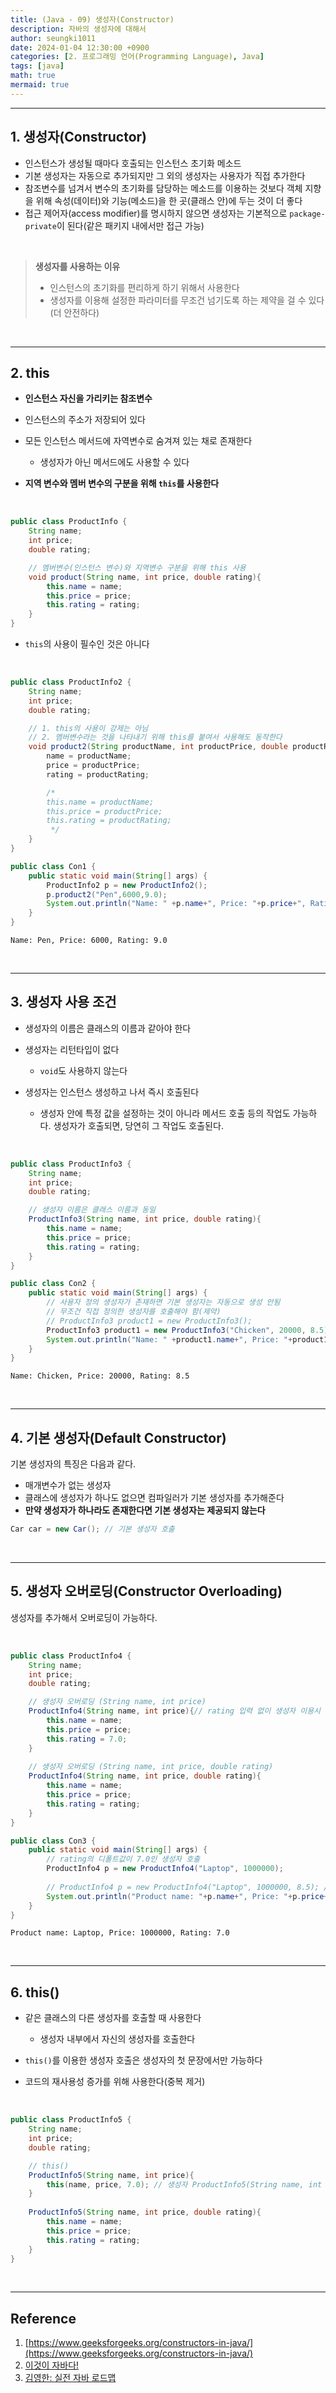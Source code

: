 ```yaml
---
title: (Java - 09) 생성자(Constructor)
description: 자바의 생성자에 대해서
author: seungki1011
date: 2024-01-04 12:30:00 +0900
categories: [2. 프로그래밍 언어(Programming Language), Java]
tags: [java]
math: true
mermaid: true
---
```


---

## 1. 생성자(Constructor)

* 인스턴스가 생성될 때마다 호출되는 인스턴스 초기화 메소드
* 기본 생성자는 자동으로 추가되지만 그 외의 생성자는 사용자가 직접 추가한다
* 참조변수를 넘겨서 변수의 초기화를 담당하는 메소드를 이용하는 것보다 객체 지향을 위해 속성(데이터)와 기능(메소드)을 한 곳(클래스 안)에 두는 것이 더 좋다
* 접근 제어자(access modifier)를 명시하지 않으면 생성자는 기본적으로 `package-private`이 된다(같은 패키지 내에서만 접근 가능)

<br>

> **생성자를 사용하는 이유**
>
> * 인스턴스의 초기화를 편리하게 하기 위해서 사용한다
> * 생성자를 이용해 설정한 파라미터를 무조건 넘기도록 하는 제약을 걸 수 있다(더 안전하다)

<br>

---

## 2. this

* **인스턴스 자신을 가리키는 참조변수**
* 인스턴스의 주소가 저장되어 있다

* 모든 인스턴스 메서드에 자역변수로 숨겨져 있는 채로 존재한다
  * 생성자가 아닌 메서드에도 사용할 수 있다

* **지역 변수와 멤버 변수의 구분을 위해 `this`를 사용한다**

<br>

```java
public class ProductInfo {
    String name;
    int price;
    double rating;

    // 멤버변수(인스턴스 변수)와 지역변수 구분을 위해 this 사용
    void product(String name, int price, double rating){
        this.name = name;
        this.price = price;
        this.rating = rating;
    }
}
```

* `this`의 사용이 필수인 것은 아니다

<br>

```java
public class ProductInfo2 {
    String name;
    int price;
    double rating;

    // 1. this의 사용이 강제는 아님
    // 2. 멤버변수라는 것을 나타내기 위해 this를 붙여서 사용해도 동작한다
    void product2(String productName, int productPrice, double productRating){
        name = productName;
        price = productPrice;
        rating = productRating;

        /*
        this.name = productName;
        this.price = productPrice;
        this.rating = productRating;
         */
    }
}
```

```java
public class Con1 {
    public static void main(String[] args) {
        ProductInfo2 p = new ProductInfo2();
        p.product2("Pen",6000,9.0);
        System.out.println("Name: " +p.name+", Price: "+p.price+", Rating: "+p.rating);
    }
}
```

```
Name: Pen, Price: 6000, Rating: 9.0
```

<br>

---

## 3. 생성자 사용 조건

* 생성자의 이름은 클래스의 이름과 같아야 한다
* 생성자는 리턴타입이 없다
  * `void`도 사용하지 않는다

* 생성자는 인스턴스 생성하고 나서 즉시 호출된다
  * 생성자 안에 특정 값을 설정하는 것이 아니라 메서드 호출 등의 작업도 가능하다. 생성자가 호출되면, 당연히 그 작업도 호출된다.
  

<br>


```java
public class ProductInfo3 {
    String name;
    int price;
    double rating;

    // 생성자 이름은 클래스 이름과 동일
    ProductInfo3(String name, int price, double rating){
        this.name = name;
        this.price = price;
        this.rating = rating;
    }
}
```

```java
public class Con2 {
    public static void main(String[] args) {
        // 사용자 정의 생성자가 존재하면 기본 생성자는 자동으로 생성 안됨
      	// 무조건 직접 정의한 생성자를 호출해야 함(제약)
        // ProductInfo3 product1 = new ProductInfo3();
        ProductInfo3 product1 = new ProductInfo3("Chicken", 20000, 8.5);
        System.out.println("Name: " +product1.name+", Price: "+product1.price+", Rating: "+product1.rating);
    }
}
```

```
Name: Chicken, Price: 20000, Rating: 8.5
```

<br>

---

## 4. 기본 생성자(Default Constructor)

기본 생성자의 특징은 다음과 같다.

* 매개변수가 없는 생성자
* 클래스에 생성자가 하나도 없으면 컴파일러가 기본 생성자를 추가해준다
* **만약 생성자가 하나라도 존재한다면 기본 생성자는 제공되지 않는다**

```java
Car car = new Car(); // 기본 생성자 호출
```

<br>

---

## 5. 생성자 오버로딩(Constructor Overloading)

생성자를 추가해서 오버로딩이 가능하다.

<br>

```java
public class ProductInfo4 {
    String name;
    int price;
    double rating;

    // 생성자 오버로딩 (String name, int price)
    ProductInfo4(String name, int price){// rating 입력 없이 생성자 이용시 이 생성자 호출
        this.name = name;
        this.price = price;
        this.rating = 7.0;
    }
  
    // 생성자 오버로딩 (String name, int price, double rating)
    ProductInfo4(String name, int price, double rating){
        this.name = name;
        this.price = price;
        this.rating = rating;
    }
}
```

```java
public class Con3 {
    public static void main(String[] args) {
        // rating의 디폴트값이 7.0인 생성자 호출
        ProductInfo4 p = new ProductInfo4("Laptop", 1000000);
      
        // ProductInfo4 p = new ProductInfo4("Laptop", 1000000, 8.5); // rating까지 포함한 생성자 호출
        System.out.println("Product name: "+p.name+", Price: "+p.price+", Rating: "+p.rating);
    }
}
```

```
Product name: Laptop, Price: 1000000, Rating: 7.0
```

<br>

---

## 6. this()

* 같은 클래스의 다른 생성자를 호출할 때 사용한다
  * 생성자 내부에서 자신의 생성자를 호출한다

* `this()`를 이용한 생성자 호출은 생성자의 첫 문장에서만 가능하다
* 코드의 재사용성 증가를 위해 사용한다(중복 제거)

<br>

```java
public class ProductInfo5 {
    String name;
    int price;
    double rating;

    // this()
    ProductInfo5(String name, int price){
        this(name, price, 7.0); // 생성자 ProductInfo5(String name, int price, double rating) 호출
    }
  
    ProductInfo5(String name, int price, double rating){
        this.name = name;
        this.price = price;
        this.rating = rating;
    }
}
```

<br>

---

## Reference

1. [https://www.geeksforgeeks.org/constructors-in-java/](https://www.geeksforgeeks.org/constructors-in-java/)
1. [이것이 자바다!](https://www.google.co.kr/books/edition/%EC%9D%B4%EA%B2%83%EC%9D%B4_%EC%9E%90%EB%B0%94%EB%8B%A4_%EA%B0%9C%EC%A0%95%ED%8C%90/SLWGEAAAQBAJ?hl=ko&gbpv=0)
3. [김영한: 실전 자바 로드맵](https://www.inflearn.com/roadmaps/744)